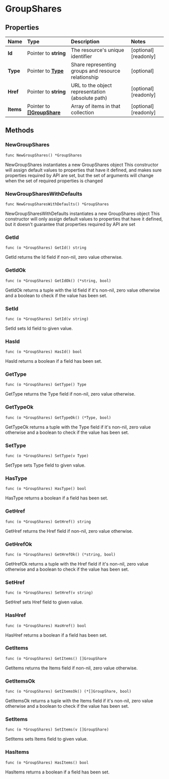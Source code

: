 # GroupShares

## Properties

| Name | Type | Description | Notes |
| :--- | :--- | :--- | :--- |
| **Id** | Pointer to **string** | The resource's unique identifier | \[optional\] \[readonly\] |
| **Type** | Pointer to [**Type**](type.md) | Share representing groups and resource relationship | \[optional\] |
| **Href** | Pointer to **string** | URL to the object representation \(absolute path\) | \[optional\] \[readonly\] |
| **Items** | Pointer to [**\[\]GroupShare**](groupshare.md) | Array of items in that collection | \[optional\] \[readonly\] |

## Methods

### NewGroupShares

`func NewGroupShares() *GroupShares`

NewGroupShares instantiates a new GroupShares object This constructor will assign default values to properties that have it defined, and makes sure properties required by API are set, but the set of arguments will change when the set of required properties is changed

### NewGroupSharesWithDefaults

`func NewGroupSharesWithDefaults() *GroupShares`

NewGroupSharesWithDefaults instantiates a new GroupShares object This constructor will only assign default values to properties that have it defined, but it doesn't guarantee that properties required by API are set

### GetId

`func (o *GroupShares) GetId() string`

GetId returns the Id field if non-nil, zero value otherwise.

### GetIdOk

`func (o *GroupShares) GetIdOk() (*string, bool)`

GetIdOk returns a tuple with the Id field if it's non-nil, zero value otherwise and a boolean to check if the value has been set.

### SetId

`func (o *GroupShares) SetId(v string)`

SetId sets Id field to given value.

### HasId

`func (o *GroupShares) HasId() bool`

HasId returns a boolean if a field has been set.

### GetType

`func (o *GroupShares) GetType() Type`

GetType returns the Type field if non-nil, zero value otherwise.

### GetTypeOk

`func (o *GroupShares) GetTypeOk() (*Type, bool)`

GetTypeOk returns a tuple with the Type field if it's non-nil, zero value otherwise and a boolean to check if the value has been set.

### SetType

`func (o *GroupShares) SetType(v Type)`

SetType sets Type field to given value.

### HasType

`func (o *GroupShares) HasType() bool`

HasType returns a boolean if a field has been set.

### GetHref

`func (o *GroupShares) GetHref() string`

GetHref returns the Href field if non-nil, zero value otherwise.

### GetHrefOk

`func (o *GroupShares) GetHrefOk() (*string, bool)`

GetHrefOk returns a tuple with the Href field if it's non-nil, zero value otherwise and a boolean to check if the value has been set.

### SetHref

`func (o *GroupShares) SetHref(v string)`

SetHref sets Href field to given value.

### HasHref

`func (o *GroupShares) HasHref() bool`

HasHref returns a boolean if a field has been set.

### GetItems

`func (o *GroupShares) GetItems() []GroupShare`

GetItems returns the Items field if non-nil, zero value otherwise.

### GetItemsOk

`func (o *GroupShares) GetItemsOk() (*[]GroupShare, bool)`

GetItemsOk returns a tuple with the Items field if it's non-nil, zero value otherwise and a boolean to check if the value has been set.

### SetItems

`func (o *GroupShares) SetItems(v []GroupShare)`

SetItems sets Items field to given value.

### HasItems

`func (o *GroupShares) HasItems() bool`

HasItems returns a boolean if a field has been set.

